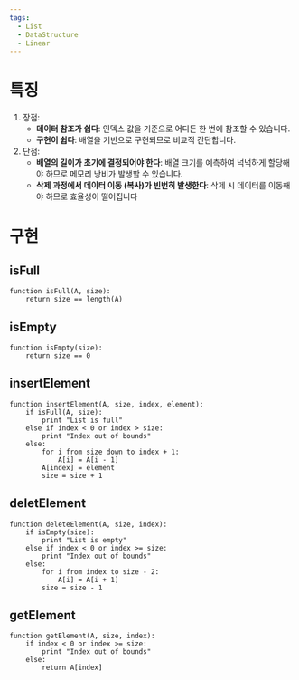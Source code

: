 ```yaml
---
tags:
  - List
  - DataStructure
  - Linear
---
```

# 특징
1. 장점:
	- **데이터 참조가 쉽다**: 인덱스 값을 기준으로 어디든 한 번에 참조할 수 있습니다.
	- **구현이 쉽다**: 배열을 기반으로 구현되므로 비교적 간단합니다.
1. 단점:
	- **배열의 길이가 초기에 결정되어야 한다**: 배열 크기를 예측하여 넉넉하게 할당해야 하므로 메모리 낭비가 발생할 수 있습니다.
	- **삭제 과정에서 데이터 이동 (복사)가 빈번히 발생한다**: 삭제 시 데이터를 이동해야 하므로 효율성이 떨어집니다
# 구현
## isFull
```
function isFull(A, size):
    return size == length(A)
```
## isEmpty
```
function isEmpty(size):
    return size == 0
```
## insertElement
```
function insertElement(A, size, index, element):
    if isFull(A, size):
        print "List is full"
    else if index < 0 or index > size:
        print "Index out of bounds"
    else:
        for i from size down to index + 1:
            A[i] = A[i - 1]
        A[index] = element
        size = size + 1
```
## deletElement
```
function deleteElement(A, size, index):
    if isEmpty(size):
        print "List is empty"
    else if index < 0 or index >= size:
        print "Index out of bounds"
    else:
        for i from index to size - 2:
            A[i] = A[i + 1]
        size = size - 1
```
## getElement
```
function getElement(A, size, index):
    if index < 0 or index >= size:
        print "Index out of bounds"
    else:
        return A[index]
```
